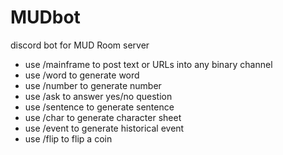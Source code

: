 # MUDbot
discord bot for MUD Room server

- use /mainframe to post text or URLs into any binary channel
- use /word to generate word
- use /number to generate number
- use /ask to answer yes/no question
- use /sentence to generate sentence 
- use /char to generate character sheet
- use /event to generate historical event
- use /flip to flip a coin
